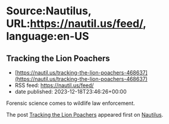 # Source:Nautilus, URL:https://nautil.us/feed/, language:en-US

## Tracking the Lion Poachers
 - [https://nautil.us/tracking-the-lion-poachers-468637](https://nautil.us/tracking-the-lion-poachers-468637)
 - RSS feed: https://nautil.us/feed/
 - date published: 2023-12-18T23:46:26+00:00

<p>Forensic science comes to wildlife law enforcement.</p>
<p>The post <a href="https://nautil.us/tracking-the-lion-poachers-468637/">Tracking the Lion Poachers</a> appeared first on <a href="https://nautil.us">Nautilus</a>.</p>

